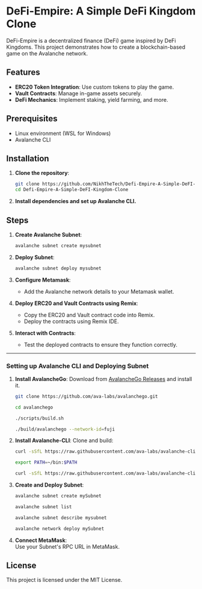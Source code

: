 # DeFi-Empire: A Simple DeFi Kingdom Clone

DeFi-Empire is a decentralized finance (DeFi) game inspired by DeFi Kingdoms. This project demonstrates how to create a blockchain-based game on the Avalanche network.

## Features

- **ERC20 Token Integration**: Use custom tokens to play the game.
- **Vault Contracts**: Manage in-game assets securely.
- **DeFi Mechanics**: Implement staking, yield farming, and more.

## Prerequisites

- Linux environment (WSL for Windows)
- Avalanche CLI

## Installation

1. **Clone the repository**:
   ```bash
   git clone https://github.com/NikhTheTech/Defi-Empire-A-Simple-DeFI-Kingdom-Clone.git
   cd Defi-Empire-A-Simple-DeFI-Kingdom-Clone
   ```

2. **Install dependencies and set up Avalanche CLI.**

## Steps

1. **Create Avalanche Subnet**:
   ```bash
   avalanche subnet create mysubnet
   ```

2. **Deploy Subnet**:
   ```bash
   avalanche subnet deploy mysubnet
   ```

3. **Configure Metamask**:
   - Add the Avalanche network details to your Metamask wallet.

4. **Deploy ERC20 and Vault Contracts using Remix**:
   - Copy the ERC20 and Vault contract code into Remix.
   - Deploy the contracts using Remix IDE.

5. **Interact with Contracts**:
   - Test the deployed contracts to ensure they function correctly.

---

### Setting up Avalanche CLI and Deploying Subnet

1. **Install AvalancheGo**:
   Download from [AvalancheGo Releases](https://github.com/ava-labs/avalanchego/releases) and install it.

   ```bash
   git clone https://github.com/ava-labs/avalanchego.git
   
   cd avalanchego
   
   ./scripts/build.sh
   
   ./build/avalanchego --network-id=fuji
   ```

2. **Install Avalanche-CLI**:
   Clone and build:

   ```bash
   curl -sSfL https://raw.githubusercontent.com/ava-labs/avalanche-cli/main/scripts/install.sh | sh -s
   
   export PATH=~/bin:$PATH

   curl -sSfL https://raw.githubusercontent.com/ava-labs/avalanche-cli/main/scripts/install.sh | sh -s -- -b <relative directory>
   ```

3. **Create and Deploy Subnet**:

   ```bash
   avalanche subnet create mySubnet

   avalanche subnet list

   avalanche subnet describe mysubnet
   
   avalanche network deploy mySubnet
   ```

4. **Connect MetaMask**:  
   Use your Subnet's RPC URL in MetaMask.


## License

This project is licensed under the MIT License.
